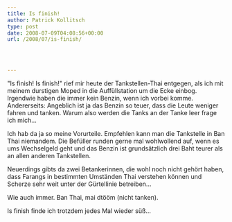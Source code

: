 ```yaml
---
title: Is finish!
author: Patrick Kollitsch
type: post
date: 2008-07-09T04:08:56+00:00
url: /2008/07/is-finish/




---
```

"Is finish! Is finish!" rief mir heute der Tankstellen-Thai entgegen, als ich mit meinem durstigen Moped in die Auffüllstation um die Ecke einbog. Irgendwie haben die immer kein Benzin, wenn ich vorbei komme. Andererseits: Angeblich ist ja das Benzin so teuer, dass die Leute weniger fahren und tanken. Warum also werden die Tanks an der Tanke leer frage ich mich...

Ich hab da ja so meine Vorurteile. Empfehlen kann man die Tankstelle in Ban Thai niemandem. Die Befüller runden gerne mal wohlwollend auf, wenn es ums Wechselgeld geht und das Benzin ist grundsätzlich drei Baht teurer als an allen anderen Tankstellen.

Neuerdings gibts da zwei Betankerinnen, die wohl noch nicht gehört haben, dass Farangs in bestimmten Umständen Thai verstehen können und Scherze sehr weit unter der Gürtellinie betreiben...

Wie auch immer. Ban Thai, mai dtööm (nicht tanken).

Is finish finde ich trotzdem jedes Mal wieder süß...
